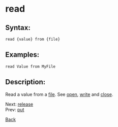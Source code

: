 # read

## Syntax:
`read {value} from {file}`
## Examples:
`read Value from MyFile`

## Description:
Read a value from a [file](file.md). See [open](open.md), [write](write.md) and [close](close.md).

Next: [release](release.md)  
Prev: [put](put.md)

[Back](../../README.md)
